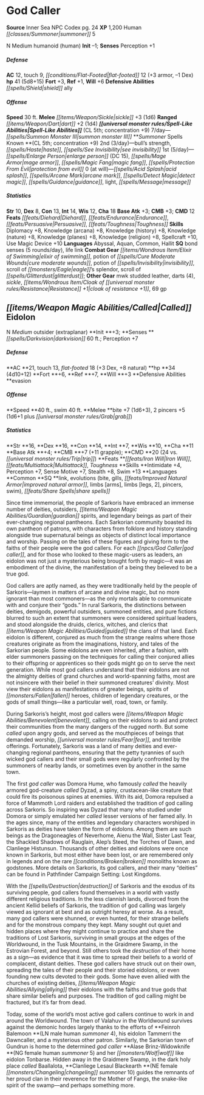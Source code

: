 ﻿---
cssclass: [monsters]
second_statblock: true
title1: God Caller
title2: God Caller
CR: 4
sources:
- name: Inner Sea NPC Codex
  page: 24
  link: http://paizo.com/products/btpy92lj?Pathfinder-Campaign-Setting-Inner-Sea-NPC-Codex
XP: 1200
race: Human
classes:
- summoner 5
alignment: N
size: Medium
type: humanoid
subtypes:
- human
initiative:
  bonus: -1
AC:
  AC: 12
  touch: 9
  flat_footed: 12
  components:
    armor: 3
    dex: -1
HP:
  HP: 41
  long: 5d8+15
saves:
  fort: 3
  ref: 1
  will: 6
defensive_abilities:
- shield ally
speeds:
  base: 30
attacks:
  melee:
  - - text: sickle +3 (1d6)
      entries:
      - - damage: 1d6
      attack: sickle
      bonus:
      - 3
  ranged:
  - - text: dart +2 (1d4)
      entries:
      - - damage: 1d4
      attack: dart
      bonus:
      - 2
spell_like_abilities:
  entries:
  - name: summon monster III
    source: default
    freq: 7/day
  sources:
  - name: default
    CL: 5
    concentration: 9
spells:
  entries:
  - name: bull's strength
    source: Summoner
    level: 2
  - name: haste
    source: Summoner
    level: 2
  - name: see invisibility
    source: Summoner
    level: 2
  - name: enlarge person
    source: Summoner
    level: 1
    DC: 15
  - name: mage armor
    source: Summoner
    level: 1
  - name: magic fang
    source: Summoner
    level: 1
  - name: protection from evil
    source: Summoner
    level: 1
  - name: acid splash
    source: Summoner
    level: 0
  - name: arcane mark
    source: Summoner
    level: 0
  - name: detect magic
    source: Summoner
    level: 0
  - name: guidance
    source: Summoner
    level: 0
  - name: light
    source: Summoner
    level: 0
  - name: message
    source: Summoner
    level: 0
  sources:
  - name: Summoner
    type: known
    CL: 5
    concentration: 9
    slots:
      2: 3
      1: 5
      0: at-will
ability_scores:
  STR: 10
  DEX: 8
  CON: 13
  INT: 14
  WIS: 12
  CHA: 18
BAB: 3
CMB: 3
CMD: 12
feats:
- name: Diehard
- name: Endurance
- name: Persuasive
- name: Toughness
skills:
  Diplomacy: 8
  Knowledge (arcana): 8
  Knowledge (history): 8
  Knowledge (nature): 8
  Knowledge (planes): 8
  Knowledge (religion): 8
  Spellcraft: 10
  Use Magic Device: 10
  Perception: 1
languages:
- Abyssal
- Aquan
- Common
- Hallit
special_qualities:
- bond senses (5 rounds/day)
- life link
gear:
  combat:
  - elixir of swimming
  - potion of cure moderate wounds
  - potion of invisibility
  - scroll of eagle's splendor
  - scroll of glitterdust
  other:
  - mwk studded leather
  - darts (4)
  - sickle
  - cloak of resistance +1
  - 69 gp
desc_long: ''

---

# God Caller

**Source** Inner Sea NPC Codex pg. 24
**XP** 1,200
Human _[[classes/Summoner|summoner]]_ 5

N Medium humanoid (human)
**Init** –1; **Senses** Perception +1

##### Defense

**AC** 12, touch 9, _[[conditions/Flat-Footed|flat-footed]]_ 12 (+3 armor, –1 Dex)
**hp** 41 (5d8+15)
**Fort** +3, **Ref** +1, **Will** +6
**Defensive Abilities** _[[spells/Shield|shield]]_ ally

##### Offense
**Speed** 30 ft.
**Melee** _[[items/Weapon/Sickle|sickle]]_ +3 (1d6)
**Ranged** _[[items/Weapon/Dart|dart]]_ +2 (1d4)
**_[[universal monster rules/Spell-Like Abilities|Spell-Like Abilities]]_** (CL 5th; concentration +9)
7/day—_[[spells/Summon Monster III|summon monster III]]_
**_Summoner_ Spells Known **(CL 5th; concentration +9)
2nd (3/day)—bull’s strength, _[[spells/Haste|haste]]_, _[[spells/See Invisibility|see invisibility]]_
1st (5/day)—_[[spells/Enlarge Person|enlarge person]]_ (DC 15), _[[spells/Mage Armor|mage armor]]_, _[[spells/Magic Fang|magic fang]]_, _[[spells/Protection From Evil|protection from evil]]_
0 (at will)—_[[spells/Acid Splash|acid splash]]_, _[[spells/Arcane Mark|arcane mark]]_, _[[spells/Detect Magic|detect magic]]_, _[[spells/Guidance|guidance]]_, light, _[[spells/Message|message]]_

##### Statistics
**Str** 10, **Dex** 8, **Con** 13, **Int** 14, **Wis** 12, **Cha** 18
**Base Atk** +3; **CMB** +3; **CMD** 12
**Feats** _[[feats/Diehard|Diehard]]_, _[[feats/Endurance|Endurance]]_, _[[feats/Persuasive|Persuasive]]_, _[[feats/Toughness|Toughness]]_
**Skills** Diplomacy +8, Knowledge (arcana) +8, Knowledge (history) +8, Knowledge (nature) +8, Knowledge (planes) +8, Knowledge (religion) +8, Spellcraft +10, Use Magic Device +10
**Languages** Abyssal, Aquan, Common, Hallit
**SQ** bond senses (5 rounds/day), life link
**Combat Gear** _[[items/Wondrous Item/Elixir of Swimming|elixir of swimming]]_, potion of _[[spells/Cure Moderate Wounds|cure moderate wounds]]_, potion of _[[spells/Invisibility|invisibility]]_, scroll of _[[monsters/Eagle|eagle]]_’s splendor, scroll of _[[spells/Glitterdust|glitterdust]]_; **Other Gear** mwk studded leather, darts (4), _sickle_, _[[items/Wondrous Item/Cloak of _[[universal monster rules/Resistance|Resistance]]_ +1|cloak of _resistance_ +1]]_, 69 gp

## _[[items/Weapon Magic Abilities/Called|Called]]_ Eidolon


N _Medium_ outsider (extraplanar)
 **Init **+3; **Senses **_[[spells/Darkvision|darkvision]]_ 60 ft.; Perception +7

##### Defense

**AC **21, touch 13, _flat-footed_ 18 (+3 Dex, +8 natural)
 **hp **34 (4d10+12)
 **Fort **+6, **Ref **+7, **Will **+3
 **Defensive Abilities **evasion

##### Offense
**Speed **40 ft., swim 40 ft.
 **Melee **bite +7 (1d6+3), 2 pincers +5 (1d6+1 plus _[[universal monster rules/Grab|grab]]_)

##### Statistics
**Str **16, **Dex **16, **Con **14, **Int **7, **Wis **10, **Cha **11
 **Base Atk **+4; **CMB **+7 (+11 grapple); **CMD **20 (24 vs. _[[universal monster rules/Trip|trip]]_)
 **Feats **_[[feats/Iron Will|Iron Will]]_, _[[feats/Multiattack|Multiattack]]_, _Toughness_
 **Skills **Intimidate +4, Perception +7, Sense Motive +7, Stealth +8, Swim +13
 **Languages **Common
 **SQ **link, evolutions (bite, gills, _[[feats/Improved Natural Armor|improved natural armor]]_, limbs [arms], limbs [legs, 2], pincers, swim), _[[feats/Share Spells|share spells]]_

Since time immemorial, the people of Sarkoris have embraced an immense number of deities, outsiders, _[[items/Weapon Magic Abilities/Guardian|guardian]]_ spirits, and legendary beings as part of their ever-changing regional pantheons. Each Sarkorian community boasted its own pantheon of patrons, with characters from folklore and history standing alongside true supernatural beings as objects of distinct local importance and worship. Passing on the tales of these figures and giving form to the faiths of their people were the god callers. For each _[[npcs/God Caller|god caller]]_, and for those who looked to these magic-users as leaders, an eidolon was not just a mysterious being brought forth by magic—it was an embodiment of the divine, the manifestation of a being they believed to be a true god.

God callers are aptly named, as they were traditionally held by the people of Sarkoris—laymen in matters of arcane and divine magic, but no more ignorant than most commoners—as the only mortals able to communicate with and conjure their “gods.” In rural Sarkoris, the distinctions between deities, demigods, powerful outsiders, summoned entities, and pure fictions blurred to such an extent that summoners were considered spiritual leaders, and stood alongside the druids, clerics, witches, and clerics that _[[items/Weapon Magic Abilities/Guided|guided]]_ the clans of that land. Each eidolon is different, conjured as much from the strange realms where those creatures originate as from the imaginations, history, and tales of the Sarkorian people. Some eidolons are even inherited, after a fashion, with elder summoners passing on the techniques for calling their conjured allies to their offspring or apprentices so their gods might go on to serve the next generation. While most god callers understand that their eidolons are not the almighty deities of grand churches and world-spanning faiths, most are not insincere with their belief in their summoned creatures’ divinity. Most view their eidolons as manifestations of greater beings, spirits of _[[monsters/Fallen|fallen]]_ heroes, children of legendary creatures, or the gods of small things—like a particular well, road, town, or family.

During Sarkoris’s height, most god callers were _[[items/Weapon Magic Abilities/Benevolent|benevolent]]_, calling on their eidolons to aid and protect their communities from the many dangers of the rugged north. But some _called_ upon angry gods, and served as the mouthpieces of beings that demanded worship, _[[universal monster rules/Fear|fear]]_, and terrible offerings. Fortunately, Sarkoris was a land of many deities and ever-changing regional pantheons, ensuring that the petty tyrannies of such wicked god callers and their small gods were regularly confronted by the summoners of nearby lands, or sometimes even by another in the same town.

The first _god caller_ was Domora Hume, who famously _called_ the heavily armored god-creature _called_ Dyzad, a spiny, crustacean-like creature that could fire its poisonous spines at enemies. With its aid, Domora repulsed a force of Mammoth Lord raiders and established the tradition of god calling across Sarkoris. So inspiring was Dyzad that many who studied under Domora or simply emulated her _called_ lesser versions of her famed ally. In the ages since, many of the entities and legendary characters worshiped in Sarkoris as deities have taken the form of eidolons. Among them are such beings as the Dragoneagles of Neverhome, Aienu the Wall, Sister Last Tear, the Shackled Shadows of Rauglain, Alep’s Steed, the Torches of Dawn, and Clanliege Histunsun. Thousands of other deities and eidolons were once known in Sarkoris, but most either have been lost, or are remembered only in legends and on the rare _[[conditions/Broken|broken]]_ monoliths known as godstones. More details on Sarkoris, its god callers, and their many “deities” can be found in Pathfinder Campaign Setting: Lost Kingdoms.

With the _[[spells/Destruction|destruction]]_ of Sarkoris and the exodus of its surviving people, god callers found themselves in a world with vastly different religious traditions. In the less clannish lands, divorced from the ancient Kellid beliefs of Sarkoris, the tradition of god calling was largely viewed as ignorant at best and as outright heresy at worse. As a result, many god callers were shunned, or even hunted, for their strange beliefs and for the monstrous company they kept. Many sought out quiet and hidden places where they might continue to practice and share the traditions of Lost Sarkoris, surviving in small groups at the edges of the Worldwound, in the Tusk Mountains, in the Graidmere Swamp, in the Estrovian Forest, and beyond. Still others took the _destruction_ of their home as a sign—as evidence that it was time to spread their beliefs to a world of complacent, distant deities. These god callers have struck out on their own, spreading the tales of their people and their storied eidolons, or even founding new cults devoted to their gods. Some have even allied with the churches of existing deities, _[[items/Weapon Magic Abilities/Allying|allying]]_ their eidolons with the faiths and true gods that share similar beliefs and purposes. The tradition of god calling might be fractured, but it’s far from dead.

Today, some of the world’s most active god callers continue to work in and around the Worldwound. The town of Valahuv in the Worldwound survives against the demonic hordes largely thanks to the efforts of **Feinroh Balemoon **(LN male human _summoner_ 4), his eidolon Tammerri the Dawncaller, and a mysterious other patron. Similarly, the Sarkorian town of Gundrun is home to the determined _god caller_ **Alase Brinz-Widowknife **(NG female human _summoner_ 5) and her _[[monsters/Wolf|wolf]]_ like eidolon Tonbarse. Hidden away in the Graidmere Swamp, in the dark holy place _called_ Baallalota, **Clanliege Lesaul Blackearth **(NE female _[[monsters/Changeling|changeling]]_ _summoner_ 10) guides the remnants of her proud clan in their reverence for the Mother of Fangs, the snake-like spirit of the swamp—and perhaps something more.